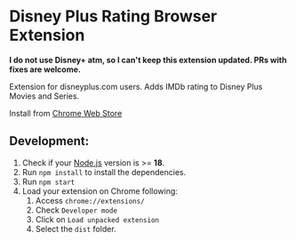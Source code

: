 # Disney Plus Rating Browser Extension

**I do not use Disney+ atm, so I can't keep this extension updated. PRs with fixes are welcome.**

Extension for disneyplus.com users. Adds IMDb rating to Disney Plus Movies and Series.

Install from [Chrome Web Store](https://chromewebstore.google.com/detail/disney-plus-ratings/eoajkdpoodoacmoomlnehmjmlmebkfeh)

## Development:

1. Check if your [Node.js](https://nodejs.org/) version is >= **18**.
2. Run `npm install` to install the dependencies.
3. Run `npm start`
4. Load your extension on Chrome following:
    1. Access `chrome://extensions/`
    2. Check `Developer mode`
    3. Click on `Load unpacked extension`
    4. Select the `dist` folder.
